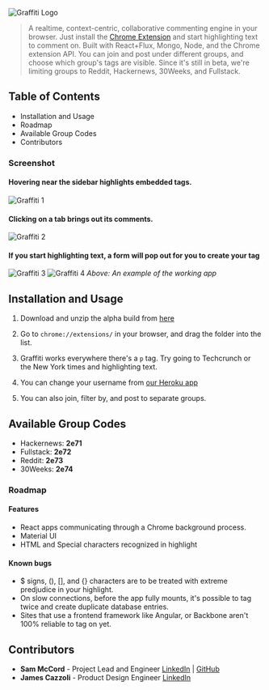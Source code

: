 ![Graffiti Logo](https://s3.amazonaws.com/graffiti-storage/logo.svg)
> A realtime, context-centric, collaborative commenting engine in your browser. Just install the [Chrome Extension](https://s3.amazonaws.com/graffiti-storage/alpha.zip) and start highlighting text to comment on.
> Built with React+Flux, Mongo, Node, and the Chrome extension API.
> You can join and post under different groups, and choose which group's tags are visible. Since it's still in beta, we're limiting groups to Reddit, Hackernews, 30Weeks, and Fullstack.

## Table of Contents

- Installation and Usage
- Roadmap
- Available Group Codes
- Contributors

### Screenshot

#### Hovering near the sidebar highlights embedded tags.
![Graffiti 1](https://s3.amazonaws.com/graffiti-storage/1.png)
#### Clicking on a tab brings out its comments.
![Graffiti 2](https://s3.amazonaws.com/graffiti-storage/2.png)
#### If you start highlighting text, a form will pop out for you to create your tag
![Graffiti 3](https://s3.amazonaws.com/graffiti-storage/3.png)
![Graffiti 4](https://s3.amazonaws.com/graffiti-storage/4.png)
_Above: An example of the working app_


## Installation and Usage

1.  Download and unzip the alpha build from [here](https://graffiti.herokuapp.com)

2.	Go to `chrome://extensions/` in your browser, and drag the folder into the list.

3. Graffiti works everywhere there's a `p` tag. Try going to Techcrunch or the New York times and highlighting text.

4. You can change your username from [our Heroku app](https://graffiti.herokuapp.com)

5.	You can also join, filter by, and post to separate groups.

## Available Group Codes

* Hackernews: __2e71__
* Fullstack: __2e72__
* Reddit: __2e73__
* 30Weeks: __2e74__


### Roadmap

#### Features

-	React apps communicating through a Chrome background process.
-	Material UI
-	HTML and Special characters recognized in highlight

#### Known bugs

- $ signs, (), [], and {} characters are to be treated with extreme predjudice in your highlight.
- On slow connections, before the app fully mounts, it's possible to tag twice and create duplicate database entries.
- Sites that use a frontend framework like Angular, or Backbone aren't 100% reliable to tag on yet.

## Contributors
* __Sam McCord__ - Project Lead and Engineer [LinkedIn](www.linkedin.com/in/samuelmccord/en) | [GitHub](https://github.com/sammccord)
* __James Cazzoli__ - Product Design Engineer [LinkedIn](www.linkedin.com/pub/james-cazzoli/47/b7b/2b6/en)
